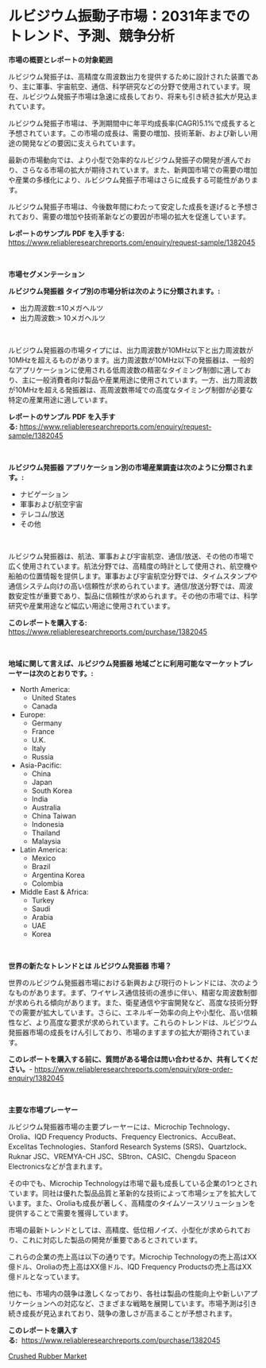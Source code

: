 <p><h1>ルビジウム振動子市場：2031年までのトレンド、予測、競争分析</h1></p><p><strong>市場の概要とレポートの対象範囲</strong></p>
<p><p>ルビジウム発振子は、高精度な周波数出力を提供するために設計された装置であり、主に軍事、宇宙航空、通信、科学研究などの分野で使用されています。現在、ルビジウム発振子市場は急速に成長しており、将来も引き続き拡大が見込まれています。</p><p>ルビジウム発振子市場は、予測期間中に年平均成長率(CAGR)5.1%で成長すると予想されています。この市場の成長は、需要の増加、技術革新、および新しい用途の開発などの要因に支えられています。</p><p>最新の市場動向では、より小型で効率的なルビジウム発振子の開発が進んでおり、さらなる市場の拡大が期待されています。また、新興国市場での需要の増加や産業の多様化により、ルビジウム発振子市場はさらに成長する可能性があります。</p><p>ルビジウム発振子市場は、今後数年間にわたって安定した成長を遂げると予想されており、需要の増加や技術革新などの要因が市場の拡大を促進しています。</p></p>
<p><strong>レポートのサンプル PDF を入手する:</strong> <a href="https://www.reliableresearchreports.com/enquiry/request-sample/1382045">https://www.reliableresearchreports.com/enquiry/request-sample/1382045</a></p>
<p>&nbsp;</p>
<p><strong>市場セグメンテーション</strong></p>
<p><strong>ルビジウム発振器 タイプ別の市場分析は次のように分類されます。:</strong></p>
<p><ul><li>出力周波数:≤10メガヘルツ</li><li>出力周波数:> 10メガヘルツ</li></ul></p>
<p>&nbsp;</p>
<p><p>ルビジウム発振器の市場タイプには、出力周波数が10MHz以下と出力周波数が10MHzを超えるものがあります。出力周波数が10MHz以下の発振器は、一般的なアプリケーションに使用される低周波数の精密なタイミング制御に適しており、主に一般消費者向け製品や産業用途に使用されています。一方、出力周波数が10MHzを超える発振器は、高周波数帯域での高度なタイミング制御が必要な特定の産業用途に適しています。</p></p>
<p><strong>レポートのサンプル PDF を入手する:</strong>&nbsp;<a href="https://www.reliableresearchreports.com/enquiry/request-sample/1382045">https://www.reliableresearchreports.com/enquiry/request-sample/1382045</a></p>
<p>&nbsp;</p>
<p><strong> ルビジウム発振器 アプリケーション別の市場産業調査は次のように分類されます。:</strong></p>
<p><ul><li>ナビゲーション</li><li>軍事および航空宇宙</li><li>テレコム/放送</li><li>その他</li></ul></p>
<p>&nbsp;</p>
<p><p>ルビジウム発振器は、航法、軍事および宇宙航空、通信/放送、その他の市場で広く使用されています。航法分野では、高精度の時計として使用され、航空機や船舶の位置情報を提供します。軍事および宇宙航空分野では、タイムスタンプや通信システム向けの高い信頼性が求められています。通信/放送分野では、周波数安定性が重要であり、製品に信頼性が求められます。その他の市場では、科学研究や産業用途など幅広い用途に使用されています。</p></p>
<p><strong>このレポートを購入する:</strong>&nbsp; <a href="https://www.reliableresearchreports.com/purchase/1382045">https://www.reliableresearchreports.com/purchase/1382045</a></p>
<p>&nbsp;</p>
<p><strong>地域に関して言えば、ルビジウム発振器 地域ごとに利用可能なマーケットプレーヤーは次のとおりです。:</strong></p>
<p><ul>
    <li>
        North America:
        <ul>
            <li>United States</li>
            <li>Canada</li>
        </ul>
    </li>
    <li>
        Europe:
        <ul>
            <li>Germany</li>
            <li>France</li>
            <li>U.K.</li>
            <li>Italy</li>
            <li>Russia</li>
        </ul>
    </li>
    <li>
        Asia-Pacific:
        <ul>
            <li>China</li>
            <li>Japan</li>
            <li>South Korea</li>
            <li>India</li>
            <li>Australia</li>
            <li>China Taiwan</li>
            <li>Indonesia</li>
            <li>Thailand</li>
            <li>Malaysia</li>
        </ul>
    </li>
    <li>
        Latin America:
        <ul>
            <li>Mexico</li>
            <li>Brazil</li>
            <li>Argentina Korea</li>
            <li>Colombia</li>
        </ul>
    </li>
    <li>
        Middle East & Africa:
        <ul>
            <li>Turkey</li>
            <li>Saudi</li>
            <li>Arabia</li>
            <li>UAE</li>
            <li>Korea</li>
        </ul>
    </li>
    </ul></p>
<p>&nbsp;</p>
<p><strong>世界の新たなトレンドとは ルビジウム発振器 市場？</strong></p>
<p><p>世界のルビジウム発振器市場における新興および現行のトレンドには、次のようなものがあります。まず、ワイヤレス通信技術の進歩に伴い、精密な周波数制御が求められる傾向があります。また、衛星通信や宇宙開発など、高度な技術分野での需要が拡大しています。さらに、エネルギー効率の向上や小型化、高い信頼性など、より高度な要求が求められています。これらのトレンドは、ルビジウム発振器市場の成長をけん引しており、市場のますますの拡大が期待されています。</p></p>
<p><strong>このレポートを購入する前に、質問がある場合は問い合わせるか、共有してください。</strong>- <a href="https://www.reliableresearchreports.com/enquiry/pre-order-enquiry/1382045">https://www.reliableresearchreports.com/enquiry/pre-order-enquiry/1382045</a></p>
<p>&nbsp;</p>
<p><strong>主要な市場プレーヤー</strong></p>
<p><p>ルビジウム発振器市場の主要プレーヤーには、Microchip Technology、Orolia、IQD Frequency Products、Frequency Electronics、AccuBeat、Excelitas Technologies、Stanford Research Systems (SRS)、Quartzlock、Ruknar JSC、VREMYA-CH JSC、SBtron、CASIC、Chengdu Spaceon Electronicsなどが含まれます。</p><p>その中でも、Microchip Technologyは市場で最も成長している企業の1つとされています。同社は優れた製品品質と革新的な技術によって市場シェアを拡大しています。また、Oroliaも成長が著しく、高精度のタイムソースソリューションを提供することで需要を獲得しています。</p><p>市場の最新トレンドとしては、高精度、低位相ノイズ、小型化が求められており、これに対応した製品の開発が重要であるとされています。</p><p>これらの企業の売上高は以下の通りです。Microchip Technologyの売上高はXX億ドル、Oroliaの売上高はXX億ドル、IQD Frequency Productsの売上高はXX億ドルとなっています。</p><p>他にも、市場内の競争は激しくなっており、各社は製品の性能向上や新しいアプリケーションへの対応など、さまざまな戦略を展開しています。市場予測は引き続き成長が見込まれており、競争の激しさが高まることが予想されます。</p></p>
<p><strong>このレポートを購入する:</strong>&nbsp;&nbsp;<a href="https://www.reliableresearchreports.com/purchase/1382045">https://www.reliableresearchreports.com/purchase/1382045</a></p>
<p><p><a href="https://picayune-night-cbd.notion.site/Global-Crushed-Rubber-Market-Size-and-Market-Trends-Insights-and-Projections-from-2024-to-2031-5b7a2e1014c14e648a774ad8cf1af1f3">Crushed Rubber Market</a></p></p>